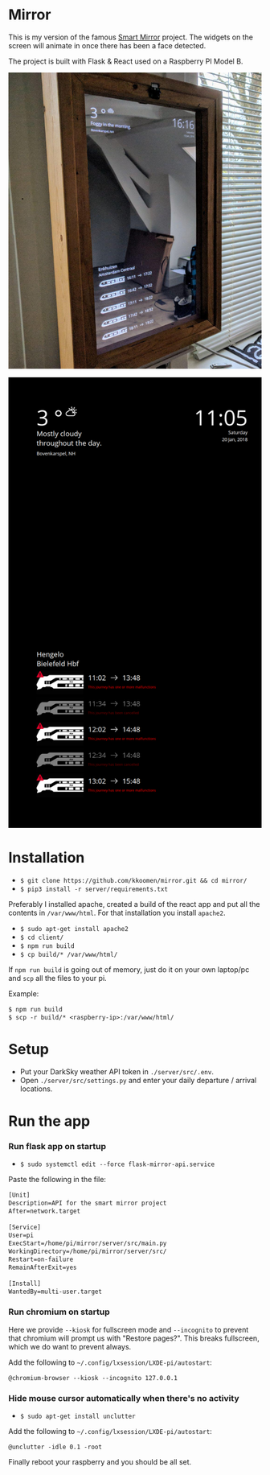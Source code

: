 # Mirror

This is my version of the famous
[Smart Mirror](https://github.com/HackerHouseYT/Smart-Mirror/) project. The
widgets on the screen will animate in once there has been a face detected.

The project is built with Flask & React used on a Raspberry PI Model B.

![photo of the mirror](screenshot2.jpg)

![appliation screenshot](screenshot.png)


# Installation

- `$ git clone https://github.com/kkoomen/mirror.git && cd mirror/`
- `$ pip3 install -r server/requirements.txt`

Preferably I installed apache, created a build of the react app and put all the
contents in `/var/www/html`. For that installation you install `apache2`.

- `$ sudo apt-get install apache2`
- `$ cd client/`
- `$ npm run build`
- `$ cp build/* /var/www/html/`

If `npm run build` is going out of memory, just do it on your own laptop/pc and
`scp` all the files to your pi.

Example:

```
$ npm run build
$ scp -r build/* <raspberry-ip>:/var/www/html/
```

# Setup

- Put your DarkSky weather API token in `./server/src/.env`.
- Open `./server/src/settings.py` and enter your daily departure / arrival
  locations.

# Run the app

### Run flask app on startup

- `$ sudo systemctl edit --force flask-mirror-api.service`

Paste the following in the file:

```
[Unit]
Description=API for the smart mirror project
After=network.target

[Service]
User=pi
ExecStart=/home/pi/mirror/server/src/main.py
WorkingDirectory=/home/pi/mirror/server/src/
Restart=on-failure
RemainAfterExit=yes

[Install]
WantedBy=multi-user.target
```

### Run chromium on startup

Here we provide `--kiosk` for fullscreen mode and `--incognito` to prevent that
chromium will prompt us with "Restore pages?". This breaks fullscreen, which we
do want to prevent always.

Add the following to `~/.config/lxsession/LXDE-pi/autostart`:

```
@chromium-browser --kiosk --incognito 127.0.0.1
```

### Hide mouse cursor automatically when there's no activity

- `$ sudo apt-get install unclutter`

Add the following to `~/.config/lxsession/LXDE-pi/autostart`:

```
@unclutter -idle 0.1 -root
```

Finally reboot your raspberry and you should be all set.
